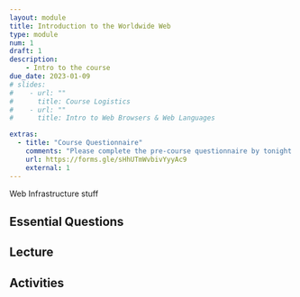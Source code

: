 ```yaml
---
layout: module
title: Introduction to the Worldwide Web
type: module
num: 1
draft: 1
description:
    - Intro to the course
due_date: 2023-01-09
# slides:
#    - url: ""
#      title: Course Logistics
#    - url: ""
#      title: Intro to Web Browsers & Web Languages

extras:
  - title: "Course Questionnaire"
    comments: "Please complete the pre-course questionnaire by tonight (8/15)!"
    url: https://forms.gle/sHhUTmWvbivYyyAc9
    external: 1
---
```


Web Infrastructure stuff
## Essential Questions

## Lecture

## Activities